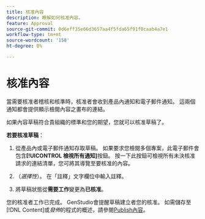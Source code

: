 ```yaml
---
title: 核准內容
description: 瞭解如何核准內容。
feature: Approval
source-git-commit: 0d6eff35e66d3657aa4f5fda65f91f0caab4a7e1
workflow-type: tm+mt
source-wordcount: '158'
ht-degree: 0%

---
```



# 核准內容

當需要核准者稽核和核準時，核准者會收到產品內通知和電子郵件通知。 這兩個通知都會提供顯示檢閱內容之畫布的連結。

如果內容草稿符合貴組織的標準和您的期望，您就可以核准草稿了。

**若要核准草稿**：

1. 從產品內或電子郵件通知存取草稿。 如果要求您檢閱多個專案，此電子郵件會包含&#x200B;**[!UICONTROL 檢視所有通知]**&#x200B;按鈕。 按一下此按鈕可檢視所有未決核准請求的連結清單，您可將其導覽至要核准的內容。

1. （_選擇性_）。 在「註釋」文字欄位中輸入註釋。

1. 將草稿狀態從&#x200B;**需要工作**&#x200B;變更為&#x200B;**已核准**。

您的核准者工作已完成。 GenStudio會提醒草稿建立者您的核准。 如需儲存至[!DNL Content]或&#x200B;_發佈_&#x200B;的程式的概述，請參閱[Publish內容](./publish-content.md)。

